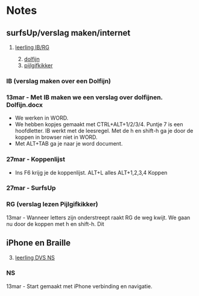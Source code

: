 # Notes 


## surfsUp/verslag maken/internet
1. [leerling IB/RG](notes_ib_rg.md) 

	2. 	[dolfijn](dolfijn.md)
	3. [pijlgifkikker](pijlgifkikker.md)

### IB (verslag maken over een Dolfijn)

### 13mar - Met IB maken we een verslag over dolfijnen. Dolfijn.docx

* We werken in WORD.
* We hebben kopjes gemaakt met CTRL+ALT+1/2/3/4. Puntje 7 is een hoofdletter. IB werkt met de leesregel. Met de h en shift-h ga je door de koppen in browser niet in WORD. 
* Met ALT+TAB ga je naar je word document.

### 27mar - Koppenlijst
* Ins F6 krijg je de koppenlijst. ALT+L alles ALT+1,2,3,4 Koppen

### 27mar - SurfsUp






### RG (verslag lezen Pijlgifkikker)
13mar - Wanneer letters zijn onderstreept raakt RG de weg kwijt. We gaan nu door de koppen met h en shift-h. Dit 





## iPhone en Braille
3. [leerling DVS NS](notes_dvs_ns.md)

### NS
13mar - Start gemaakt met iPhone verbinding en navigatie. 
